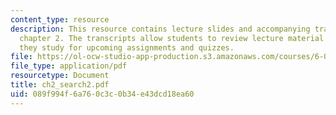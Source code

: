 ```yaml
---
content_type: resource
description: This resource contains lecture slides and accompanying transcripts for
  chapter 2. The transcripts allow students to review lecture material in detail as
  they study for upcoming assignments and quizzes.
file: https://ol-ocw-studio-app-production.s3.amazonaws.com/courses/6-034-artificial-intelligence-spring-2005/089f994f6a760c3c0b34e43dcd18ea60_ch2_search2.pdf
file_type: application/pdf
resourcetype: Document
title: ch2_search2.pdf
uid: 089f994f-6a76-0c3c-0b34-e43dcd18ea60
---
```

